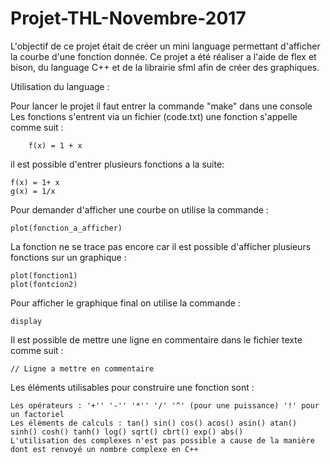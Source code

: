 # Projet-THL-Novembre-2017

L'objectif de ce projet était de créer un mini language permettant d'afficher la courbe d'une fonction donnée.
Ce projet a été réaliser a l'aide de flex et bison, du language C++ et de la librairie sfml afin de créer des graphiques.

Utilisation du language : 

Pour lancer le projet il faut entrer la commande "make" dans une console
Les fonctions s'entrent via un fichier (code.txt)
une fonction s'appelle comme suit : 

		f(x) = 1 + x

il est possible d'entrer plusieurs fonctions a la suite: 

	f(x) = 1+ x 
	g(x) = 1/x

Pour demander d'afficher une courbe on utilise la commande :

	plot(fonction_a_afficher)

La fonction ne se trace pas encore car il est possible d'afficher plusieurs fonctions sur un graphique :
	
	plot(fonction1)
	plot(fontcion2)

Pour afficher le graphique final on utilise la commande : 

	display

Il est possible de mettre une ligne en commentaire dans le fichier texte comme suit : 

	// Ligne a mettre en commentaire

Les éléments utilisables pour construire une fonction sont : 

	Les opérateurs : '+'' '-'' '*'' '/' '^' (pour une puissance) '!' pour un factoriel
	Les éléments de calculs : tan() sin() cos() acos() asin() atan() sinh() cosh() tanh() log() sqrt() cbrt() exp() abs()
	L'utilisation des complexes n'est pas possible a cause de la manière dont est renvoyé un nombre complexe en C++



